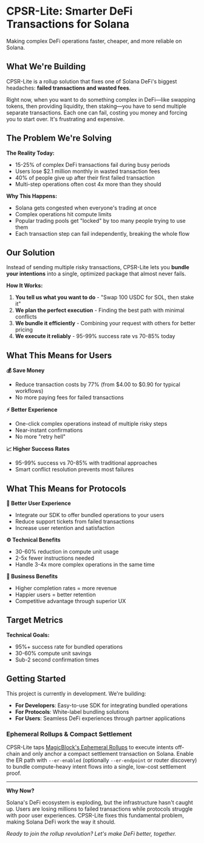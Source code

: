 # CPSR-Lite: Smarter DeFi Transactions for Solana

Making complex DeFi operations faster, cheaper, and more reliable on Solana.

## What We're Building

CPSR-Lite is a rollup solution that fixes one of Solana DeFi's biggest headaches: **failed transactions and wasted fees**. 

Right now, when you want to do something complex in DeFi—like swapping tokens, then providing liquidity, then staking—you have to send multiple separate transactions. Each one can fail, costing you money and forcing you to start over. It's frustrating and expensive.

## The Problem We're Solving

**The Reality Today:**
- 15-25% of complex DeFi transactions fail during busy periods
- Users lose $2.1 million monthly in wasted transaction fees
- 40% of people give up after their first failed transaction
- Multi-step operations often cost 4x more than they should

**Why This Happens:**
- Solana gets congested when everyone's trading at once
- Complex operations hit compute limits
- Popular trading pools get "locked" by too many people trying to use them
- Each transaction step can fail independently, breaking the whole flow

## Our Solution

Instead of sending multiple risky transactions, CPSR-Lite lets you **bundle your intentions** into a single, optimized package that almost never fails.

**How It Works:**
1. **You tell us what you want to do** - "Swap 100 USDC for SOL, then stake it"
2. **We plan the perfect execution** - Finding the best path with minimal conflicts
3. **We bundle it efficiently** - Combining your request with others for better pricing
4. **We execute it reliably** - 95-99% success rate vs 70-85% today

## What This Means for Users

**💰 Save Money**
- Reduce transaction costs by 77% (from $4.00 to $0.90 for typical workflows)
- No more paying fees for failed transactions

**⚡ Better Experience**
- One-click complex operations instead of multiple risky steps
- Near-instant confirmations
- No more "retry hell"

**📈 Higher Success Rates**
- 95-99% success vs 70-85% with traditional approaches
- Smart conflict resolution prevents most failures

## What This Means for Protocols

**🚀 Better User Experience**
- Integrate our SDK to offer bundled operations to your users
- Reduce support tickets from failed transactions
- Increase user retention and satisfaction

**⚙️ Technical Benefits**
- 30-60% reduction in compute unit usage
- 2-5x fewer instructions needed
- Handle 3-4x more complex operations in the same time

**💼 Business Benefits**
- Higher completion rates = more revenue
- Happier users = better retention
- Competitive advantage through superior UX


## Target Metrics

**Technical Goals:**
- 95%+ success rate for bundled operations
- 30-60% compute unit savings
- Sub-2 second confirmation times


## Getting Started

This project is currently in development. We're building:
- **For Developers**: Easy-to-use SDK for integrating bundled operations
- **For Protocols**: White-label bundling solutions
- **For Users**: Seamless DeFi experiences through partner applications

### Ephemeral Rollups & Compact Settlement

CPSR-Lite taps [MagicBlock's Ephemeral Rollups](https://docs.magicblock.gg/) to execute intents off-chain and only anchor a compact settlement transaction on Solana. Enable the ER path with `--er-enabled` (optionally `--er-endpoint` or router discovery) to bundle compute-heavy intent flows into a single, low-cost settlement proof.

---

**Why Now?**

Solana's DeFi ecosystem is exploding, but the infrastructure hasn't caught up. Users are losing millions to failed transactions while protocols struggle with poor user experiences. CPSR-Lite fixes this fundamental problem, making Solana DeFi work the way it should.

*Ready to join the rollup revolution? Let's make DeFi better, together.*
